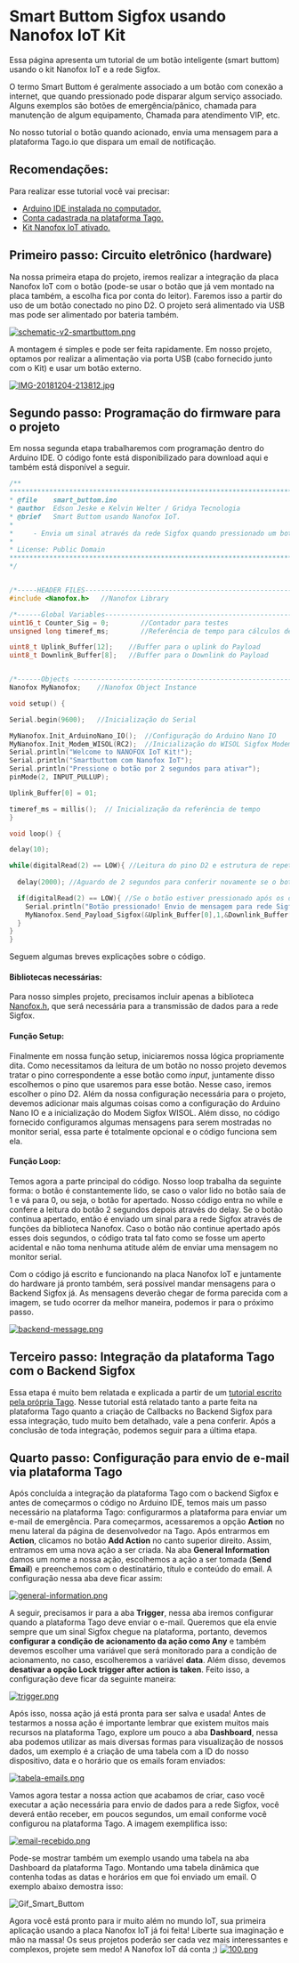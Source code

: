 # Smart Buttom Sigfox usando Nanofox IoT Kit

Essa página apresenta um tutorial de um botão inteligente (smart buttom) usando o kit Nanofox IoT e a rede Sigfox.

O termo Smart Buttom é geralmente associado a um botão com conexão a internet, que quando pressionado pode disparar algum serviço associado. Alguns exemplos são botões de emergência/pânico, chamada para manutenção de algum equipamento, Chamada para atendimento VIP, etc.    

No nosso tutorial o botão quando acionado, envia uma mensagem para a plataforma Tago.io que dispara um email de notificação. 

## Recomendações:
Para realizar esse tutorial você vai precisar:

- [Arduino IDE instalada no computador.](https://www.arduino.cc/en/Guide/HomePage)
- [Conta cadastrada na plataforma Tago.](https://tago.io/)
- [Kit Nanofox IoT ativado.](https://github.com/Gridya/NANOFOX-Activate/blob/master/README.md)

## Primeiro passo: Circuito eletrônico (hardware)
  Na nossa primeira etapa do projeto, iremos realizar a integração da placa Nanofox IoT com o botão (pode-se usar o botão que já vem montado na placa também, a escolha fica por conta do leitor). Faremos isso a partir do uso de um botão conectado no pino D2. O projeto será alimentado via USB mas pode ser alimentado por bateria também. 
  
  [![schematic-v2-smartbuttom.png](https://i.postimg.cc/VvgvnBPj/schematic-v2-smartbuttom.png)](https://postimg.cc/FkfhQSRR "Esquemático Smart Buttom")
  
  A montagem é simples e pode ser feita rapidamente. Em nosso projeto, optamos por realizar a alimentação via porta USB (cabo fornecido junto com o Kit) e usar um botão externo.
  
  [![IMG-20181204-213812.jpg](https://i.postimg.cc/wjSjxBYH/IMG-20181204-213812.jpg)](https://postimg.cc/4YQgBs3F "Placa Nanofox IoT montada com antena e botão externo")
  
## Segundo passo: Programação do firmware para o projeto
  Em nossa segunda etapa trabalharemos com programação dentro do Arduino IDE. O código fonte está disponibilizado para download aqui e também está disponível a seguir.
  ```c++
/**
**************************************************************************************************
* @file    smart_buttom.ino
* @author  Edson Jeske e Kelvin Welter / Gridya Tecnologia
* @brief   Smart Buttom usando Nanofox IoT.
* 
*     - Envia um sinal através da rede Sigfox quando pressionado um botão por 2 segundos
*            
* License: Public Domain
**************************************************************************************************
*/


/*-----HEADER FILES--------------------------------------------------------------------------------*/
#include <Nanofox.h>   //Nanofox Library

/*------Global Variables---------------------------------------------------------------------------*/
uint16_t Counter_Sig = 0;        //Contador para testes
unsigned long timeref_ms;        //Referência de tempo para cálculos de atraso

uint8_t Uplink_Buffer[12];    //Buffer para o uplink do Payload
uint8_t Downlink_Buffer[8];   //Buffer para o Downlink do Payload


/*------Objects -----------------------------------------------------------------------------------*/
Nanofox MyNanofox;    //Nanofox Object Instance

void setup() {

Serial.begin(9600);   //Inicialização do Serial

MyNanofox.Init_ArduinoNano_IO();  //Configuração do Arduino Nano IO
MyNanofox.Init_Modem_WISOL(RC2);  //Inicialização do WISOL Sigfox Modem
Serial.println("Welcome to NANOFOX IoT Kit!");
Serial.println("Smartbuttom com Nanofox IoT");
Serial.println("Pressione o botão por 2 segundos para ativar");
pinMode(2, INPUT_PULLUP);

Uplink_Buffer[0] = 01;

timeref_ms = millis();  // Inicialização da referência de tempo
}

void loop() {

  delay(10);
  
  while(digitalRead(2) == LOW){ //Leitura do pino D2 e estrutura de repetição while para caso o botão seja pressionado
    
    delay(2000); //Aguardo de 2 segundos para conferir novamente se o botão está pressionado

    if(digitalRead(2) == LOW){ //Se o botão estiver pressionado após os dois segundos, a placa Nanofox IoT transmite sinal 
      Serial.println("Botão pressionado! Envio de mensagem para rede Sigfox iniciado.");  
      MyNanofox.Send_Payload_Sigfox(&Uplink_Buffer[0],1,&Downlink_Buffer[0],0);
    }
  }
}
  ```
  Seguem algumas breves explicações sobre o código.
  #### Bibliotecas necessárias:
  Para nosso simples projeto, precisamos incluir apenas a biblioteca [Nanofox.h](https://github.com/Gridya/nanofox), que será necessária para a transmissão de dados para a rede Sigfox.
  #### Função Setup:
  Finalmente em nossa função setup, iniciaremos nossa lógica propriamente dita. Como necessitamos da leitura de um botão no nosso projeto devemos tratar o pino correspondente a esse botão como *input*, juntamente disso escolhemos o pino que usaremos para esse botão. Nesse caso, iremos escolher o pino D2. 
Além da nossa configuração necessária para o projeto, devemos adicionar mais algumas coisas como a configuração do Arduino Nano IO e a inicialização do Modem Sigfox WISOL. Além disso, no código fornecido configuramos algumas mensagens para serem mostradas no monitor serial, essa parte é totalmente opcional e o código funciona sem ela.
  #### Função Loop: 
  Temos agora a parte principal do código. Nosso loop trabalha da seguinte forma: o botão é constantemente lido, se caso o valor lido no botão saía de 1 e vá para 0, ou seja, o botão for apertado. Nosso código entra no while e confere a leitura do botão 2 segundos depois através do delay. Se o botão continua apertado, então é enviado um sinal para a rede Sigfox através de funções da biblioteca Nanofox. Caso o botão não continue apertado após esses dois segundos, o código trata tal fato como se fosse um aperto acidental e não toma nenhuma atitude além de enviar uma mensagem no monitor serial. 
  
  Com o código já escrito e funcionando na placa Nanofox IoT e juntamente do hardware já pronto também, será possível mandar mensagens para o Backend Sigfox já. As mensagens deverão chegar de forma parecida com a imagem, se tudo ocorrer da melhor maneira, podemos ir para o próximo passo.
  
  [![backend-message.png](https://i.postimg.cc/q7kZ3sTG/backend-message.png)](https://postimg.cc/Xrz8MyXZ "Backend Sigfox com sinal recebido")
  
## Terceiro passo: Integração da plataforma Tago com o Backend Sigfox
  Essa etapa é muito bem relatada e explicada a partir de um [tutorial escrito pela própria Tago](https://tago.elevio.help/en/articles/33). Nesse tutorial está relatado tanto a parte feita na plataforma Tago quanto a criação de Callbacks no Backend Sigfox para essa integração, tudo muito bem detalhado, vale a pena conferir.
  Após a conclusão de toda integração, podemos seguir para a última etapa.
  
## Quarto passo: Configuração para envio de e-mail via plataforma Tago
  Após concluída a integração da plataforma Tago com o backend Sigfox e antes de começarmos o código no Arduino IDE, temos mais um passo necessário na plataforma Tago: configurarmos a plataforma para enviar um e-mail de emergência. Para começarmos, acessaremos a opção **Action** no menu lateral da página de desenvolvedor na Tago. Após entrarmos em **Action**, clicamos no botão **Add Action** no canto superior direito. Assim, entramos em uma nova ação a ser criada. Na aba **General Information** damos um nome a nossa ação, escolhemos a ação a ser tomada (**Send Email**) e preenchemos com o destinatário, título e conteúdo do email. A configuração nessa aba deve ficar assim:
  
  [![general-information.png](https://i.postimg.cc/kXxqs3F1/general-information.png)](https://postimg.cc/3dJsrqqm "Configuração da aba General Information")
  
  A seguir, precisamos ir para a aba **Trigger**, nessa aba iremos configurar quando a plataforma Tago deve enviar o e-mail. Queremos que ela envie sempre que um sinal Sigfox chegue na plataforma, portanto, devemos **configurar a condição de acionamento da ação como Any** e também devemos escolher uma variável que será monitorado para a condição de acionamento, no caso, escolheremos a variável **data**. Além disso, devemos **desativar a opção Lock trigger after action is taken**. Feito isso, a configuração deve ficar da seguinte maneira:
  
  [![trigger.png](https://i.postimg.cc/YCT6rzwG/trigger.png)](https://postimg.cc/XrcGxFq4 "Configuração da aba Trigger")
  
  Após isso, nossa ação já está pronta para ser salva e usada! Antes de testarmos a nossa ação é importante lembrar que existem muitos mais recursos na plataforma Tago, explore um pouco a aba **Dashboard**, nessa aba podemos utilizar as mais diversas formas para visualização de nossos dados, um exemplo é a criação de uma tabela com a ID do nosso dispositivo, data e o horário que os emails foram enviados:
  
  [![tabela-emails.png](https://i.postimg.cc/6QJ4jc3d/tabela-emails.png)](https://postimg.cc/4YP3nzpd "Tabela com ID, data e horário")
  
  Vamos agora testar a nossa action que acabamos de criar, caso você executar a ação necessária para envio de dados para a rede Sigfox, você deverá então receber, em poucos segundos, um email conforme você configurou na plataforma Tago. A imagem exemplifica isso:
  
  [![email-recebido.png](https://i.postimg.cc/tR3Nt0mX/email-recebido.png)](https://postimg.cc/4n3cs0gM "Email recebido!")
  
  Pode-se mostrar também um exemplo usando uma tabela na aba Dashboard da plataforma Tago. Montando uma tabela dinâmica que contenha todas as datas e horários em que foi enviado um email. O exemplo abaixo demostra isso:
  
  ![Gif_Smart_Buttom](https://media.giphy.com/media/kFezlCCsnJ4OiMOgvR/giphy.gif)
  
  Agora você está pronto para ir muito além no mundo IoT, sua primeira aplicação usando a placa Nanofox IoT já foi feita! Liberte sua imaginação e mão na massa! Os seus projetos poderão ser cada vez mais interessantes e complexos, projete sem medo! A Nanofox IoT dá conta ;)  [![100.png](https://i.postimg.cc/W1FnZdBy/100.png)](https://www.gridya.com.br/ "Gridya")
